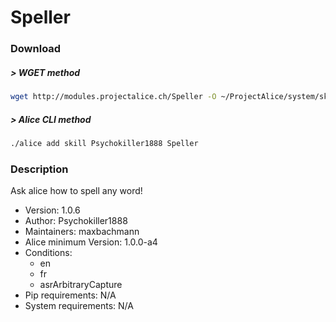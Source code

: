 # Speller

### Download

##### > WGET method
```bash
wget http://modules.projectalice.ch/Speller -O ~/ProjectAlice/system/skillInstallTickets/Speller.install
```

##### > Alice CLI method
```bash
./alice add skill Psychokiller1888 Speller
```

### Description
Ask alice how to spell any word!

- Version: 1.0.6
- Author: Psychokiller1888
- Maintainers: maxbachmann
- Alice minimum Version: 1.0.0-a4
- Conditions:
  - en
  - fr
  - asrArbitraryCapture
- Pip requirements: N/A
- System requirements: N/A


